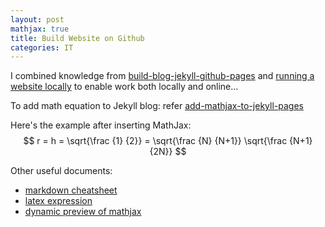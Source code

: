 ```yaml
---
layout: post
mathjax: true
title: Build Website on Github
categories: IT
---
```


I combined knowledge from 
[build-blog-jekyll-github-pages](https://www.smashingmagazine.com/2014/08/build-blog-jekyll-github-pages)
and [running a website locally](https://programminghistorian.org/en/lessons/building-static-sites-with-jekyll-github-pages#text-editor-) 
to enable work both locally and online…

To add math equation to Jekyll blog:
refer [add-mathjax-to-jekyll-pages](http://sgeos.github.io/github/jekyll/2016/08/21/adding_mathjax_to_a_jekyll_github_pages_blog.html)

Here's the example after inserting MathJax:
$$ r = h = \sqrt{\frac {1} {2}} = \sqrt{\frac {N} {N+1}} \sqrt{\frac {N+1} {2N}} $$

Other useful documents:
* [markdown cheatsheet](https://github.com/adam-p/markdown-here/wiki/Markdown-Cheatsheet)
* [latex expression](https://www.overleaf.com/learn/latex/Subscripts_and_superscripts)
* [dynamic preview of mathjax](https://cdn.rawgit.com/mathjax/MathJax/2.7.1/test/sample-dynamic-2.html)